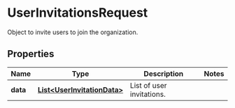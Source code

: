 

# UserInvitationsRequest

Object to invite users to join the organization.
## Properties

Name | Type | Description | Notes
------------ | ------------- | ------------- | -------------
**data** | [**List&lt;UserInvitationData&gt;**](UserInvitationData.md) | List of user invitations. | 



